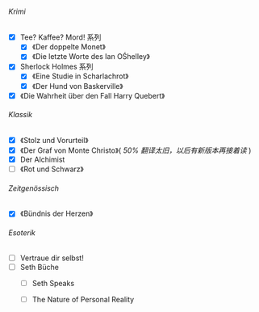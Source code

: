 ###### Krimi

- [x] Tee? Kaffee? Mord! 系列
	- [x] 《Der doppelte Monet》
	- [x] 《Die letzte Worte des Ian OŚhelley》
- [x] Sherlock Holmes 系列
	- [x] 《Eine Studie in Scharlachrot》
	- [x] 《Der Hund von Baskerville》
- [x] 《Die Wahrheit über den Fall Harry Quebert》

###### Klassik

- [x] 《Stolz und Vorurteil》
- [x] 《Der Graf von Monte Christo》( *50% 翻译太旧，以后有新版本再接着读* )
- [x] Der Alchimist
- [ ] 《Rot und Schwarz》

###### Zeitgenössisch

- [x] 《Bündnis der Herzen》

###### Esoterik

- [ ] Vertraue dir selbst! 
- [ ] Seth Büche
  - [ ] Seth Speaks
  - [ ] The Nature of Personal Reality


